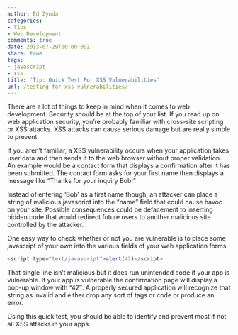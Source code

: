 ```yaml
---
author: Ed Zynda
categories:
- Tips
- Web Development
comments: true
date: 2013-07-29T00:00:00Z
share: true
tags:
- javascript
- xss
title: 'Tip: Quick Test For XSS Vulnerabilities'
url: /testing-for-xss-vulnerabilities/
---
```


There are a lot of things to keep in mind when it comes to web development. Security should be at the top of your list. If you read up on web application security, you&#8217;re probably familiar with cross-site scripting or XSS attacks. XSS attacks can cause serious damage but are really simple to prevent.

If you aren&#8217;t familiar, a XSS vulnerability occurs when your application takes user data and then sends it to the web browser without proper validation. An example would be a contact form that displays a confirmation after it has been submitted. The contact form asks for your first name then displays a message like &#8220;Thanks for your inquiry Bob!&#8221;

Instead of entering &#8216;Bob&#8217; as a first name though, an attacker can place a string of malicious javascript into the &#8220;name&#8221; field that could cause havoc on your site. Possible consequences could be defacement to inserting hidden code that would redirect future users to another malicious site controlled by the attacker.

One easy way to check whether or not you are vulnerable is to place some javascript of your own into the various fields of your web application forms.  

```javascript  
<script type="text/javascript">alert(42)</script>
```

That single line isn&#8217;t malicious but it does run unintended code if your app is vulnerable. If your app is vulnerable the confirmation page will display a pop-up window with &#8220;42&#8243;. A properly secured application will recognize that string as invalid and either drop any sort of tags or code or produce an error.

Using this quick test, you should be able to identify and prevent most if not all XSS attacks in your apps.
